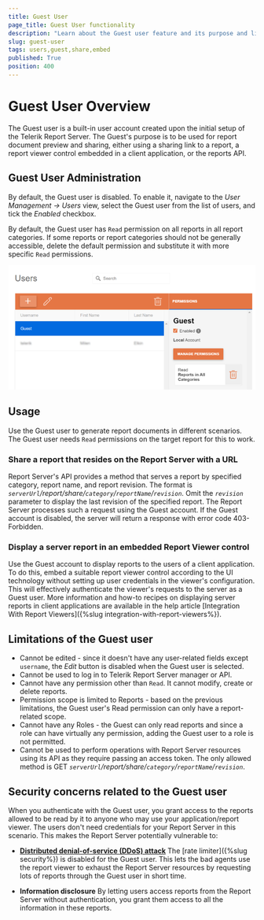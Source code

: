 ```yaml
---
title: Guest User
page_title: Guest User functionality
description: "Learn about the Guest user feature and its purpose and limitations in Telerik Report Server."
slug: guest-user
tags: users,guest,share,embed
published: True
position: 400
---
```


# Guest User Overview

The Guest user is a built-in user account created upon the initial setup of the Telerik Report Server. The Guest's purpose is to be used for report document preview and sharing, either using a sharing link to a report, a report viewer control embedded in a client application, or the reports API.

## Guest User Administration

By default, the Guest user is disabled. To enable it, navigate to the _User Management -> Users_ view, select the Guest user from the list of users, and tick the _Enabled_ checkbox.

By default, the Guest user has `Read` permission on all reports in all report categories. If some reports or report categories should not be generally accessible, delete the default permission and substitute it with more specific `Read` permissions.

![A screenshot showing how to enable the Guest user](../../images/report-server-images/enable_guest_user.png)

## Usage

Use the Guest user to generate report documents in different scenarios. The Guest user needs `Read` permissions on the target report for this to work.

###	Share a report that resides on the Report Server with a URL

Report Server's API provides a method that serves a report by specified category, report name, and report revision. 
The format is _`serverUrl`/report/share/`category`/`reportName`/`revision`_. 
Omit the _`revision`_ parameter to display the last revision of the specified report.
The Report Server processes such a request using the Guest account.
If the Guest account is disabled, the server will return a response with error code 403- Forbidden.

###	Display a server report in an embedded Report Viewer control

Use the Guest account to display reports to the users of a client application.
To do this, embed a suitable report viewer control according to the UI technology without setting up user credentials in the viewer's configuration.
This will effectively authenticate the viewer's requests to the server as a Guest user. 
More information and how-to recipes on displaying server reports in client applications are available in the help article 
[Integration With Report Viewers]({%slug integration-with-report-viewers%}).

## Limitations of the Guest user

* Cannot be edited - since it doesn't have any user-related fields except `username`, the _Edit_ button is disabled when the Guest user is selected.
* Cannot be used to log in to Telerik Report Server manager or API.
* Cannot have any permission other than `Read`. It cannot modify, create or delete reports.
* Permission scope is limited to Reports - based on the previous limitations, the Guest user's Read permission can only have a report-related scope.
* Cannot have any Roles - the Guest can only read reports and since a role can have virtually any permission, adding the Guest user to a role is not permitted.
* Cannot be used to perform operations with Report Server resources using its API as they require passing an access token. The only allowed method is GET _`serverUrl`/report/share/`category`/`reportName`/`revision`_.

## Security concerns related to the Guest user

When you authenticate with the Guest user, you grant access to the reports allowed to be read by it to anyone who may use your application/report viewer. The users don't need credentials for your Report Server in this scenario. This makes the Report Server potentially vulnerable to:

* [__Distributed denial-of-service (DDoS) attack__](https://www.microsoft.com/en-us/security/business/security-101/what-is-a-ddos-attack) 
	The [rate limiter]({%slug security%}) is disabled for the Guest user. This lets the bad agents use the report viewer to exhaust the Report Server resources by requesting lots of reports through the Guest user in short time.

* __Information disclosure__ 
	By letting users access reports from the Report Server without authentication, you grant them access to all the information in these reports.

